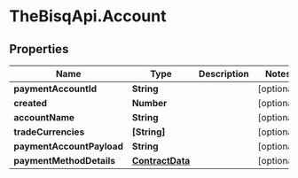# TheBisqApi.Account

## Properties
Name | Type | Description | Notes
------------ | ------------- | ------------- | -------------
**paymentAccountId** | **String** |  | [optional] 
**created** | **Number** |  | [optional] 
**accountName** | **String** |  | [optional] 
**tradeCurrencies** | **[String]** |  | [optional] 
**paymentAccountPayload** | **String** |  | [optional] 
**paymentMethodDetails** | [**ContractData**](ContractData.md) |  | [optional] 


